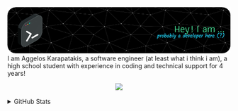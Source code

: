 <img src="github-header-image.png"/>
I am Aggelos Karapatakis, a software engineer (at least what i think i am), a high school student with experience in coding and technical support for 4 years!
<br>
<p align="center">
    <b></b>
    <img src="https://skillicons.dev/icons?i=c,cs,python,kotlin,git,dotnet,linux,md,github,vscode,visualstudio,figma,bash,react,flutter" />
</p>
<details>
<summary>GitHub Stats</summary>
<p align="center">

  <img src="https://github-readme-stats.vercel.app/api?username=ChocolateAdventurouz&theme=transparent" />
</p>
</details>
<br>
